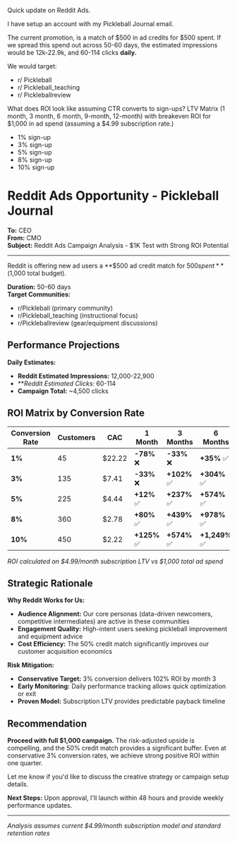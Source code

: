 Quick update on Reddit Ads.

I have setup an account with my Pickleball Journal email. 

The current promotion, is a match of $500 in ad credits for $500 spent. If we spread this spend out across 50-60 days, the estimated impressions would be 12k-22.9k, and 60-114 clicks **daily.** 

We would target: 
- r/ Pickleball
- r/ Pickleball_teaching
- r/ Pickleballreview

What does ROI look like assuming CTR converts to sign-ups? 
LTV Matrix (1 month, 3 month, 6 month, 9-month, 12-month) with breakeven ROI for $1,000 in ad spend (assuming a $4.99 subscription rate.)
- 1% sign-up 
- 3% sign-up 
- 5% sign-up 
- 8% sign-up
- 10% sign-up 



# Reddit Ads Opportunity - Pickleball Journal

**To:** CEO  
**From:** CMO  
**Subject:** Reddit Ads Campaign Analysis - $1K Test with Strong ROI Potential

---

Reddit is offering new ad users a **$500 ad credit match for $500 spent** ($1,000 total budget). 

**Duration:** 50-60 days  
**Target Communities:**
- r/Pickleball (primary community)
- r/Pickleball_teaching (instructional focus)
- r/Pickleballreview (gear/equipment discussions)

## Performance Projections

**Daily Estimates:**
- **Reddit Estimated Impressions:** 12,000-22,900
- ***Reddit Estimated Clicks:* 60-114
- **Campaign Total:** ~4,500 clicks

## ROI Matrix by Conversion Rate

|Conversion Rate|Customers|CAC|1 Month|3 Months|6 Months|9 Months|12 Months|
|---|---|---|---|---|---|---|---|
|**1%**|45|$22.22|**-78%** ❌|**-33%** ❌|**+35%** ✅|**+102%** ✅|**+169%** ✅|
|**3%**|135|$7.41|**-33%** ❌|**+102%** ✅|**+304%** ✅|**+506%** ✅|**+708%** ✅|
|**5%**|225|$4.44|**+12%** ✅|**+237%** ✅|**+574%** ✅|**+911%** ✅|**+1,249%** ✅|
|**8%**|360|$2.78|**+80%** ✅|**+439%** ✅|**+978%** ✅|**+1,516%** ✅|**+2,055%** ✅|
|**10%**|450|$2.22|**+125%** ✅|**+574%** ✅|**+1,249%** ✅|**+1,924%** ✅|**+2,599%** ✅|

_ROI calculated on $4.99/month subscription LTV vs $1,000 total ad spend_

## Strategic Rationale

**Why Reddit Works for Us:**

- **Audience Alignment:** Our core personas (data-driven newcomers, competitive intermediates) are active in these communities
- **Engagement Quality:** High-intent users seeking pickleball improvement and equipment advice
- **Cost Efficiency:** The 50% credit match significantly improves our customer acquisition economics

**Risk Mitigation:**

- **Conservative Target:** 3% conversion delivers 102% ROI by month 3
- **Early Monitoring:** Daily performance tracking allows quick optimization or exit
- **Proven Model:** Subscription LTV provides predictable payback timeline

## Recommendation

**Proceed with full $1,000 campaign.** The risk-adjusted upside is compelling, and the 50% credit match provides a significant buffer. Even at conservative 3% conversion rates, we achieve strong positive ROI within one quarter.

Let me know if you'd like to discuss the creative strategy or campaign setup details.

**Next Steps:** Upon approval, I'll launch within 48 hours and provide weekly performance updates.

---

_Analysis assumes current $4.99/month subscription model and standard retention rates_

